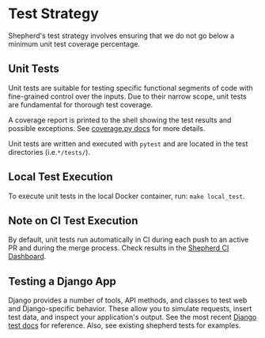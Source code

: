 # Test Strategy

Shepherd's test strategy involves ensuring that we do not go below a minimum unit test coverage percentage.

## Unit Tests

Unit tests are suitable for testing specific functional segments of code with fine-grained control over the inputs. 
Due to their narrow scope, unit tests are fundamental for thorough test coverage.

A coverage report is printed to the shell showing the test results and possible exceptions. See [coverage.py docs](coverage-docs) for more details.

Unit tests are written and executed with `pytest` and are located in the test directories (i.e.`*/tests/`). 

## Local Test Execution

To execute unit tests in the local Docker container, run: `make local_test`.

## Note on CI Test Execution
By default, unit tests run automatically in CI during each push to an active PR and during the merge process. 
Check results in the [Shepherd CI Dashboard][shepherd-ci-dashboard].

## Testing a Django App

Django provides a number of tools, API methods, and classes to test web and Django-specific behavior.
These allow you to simulate requests, insert test data, and inspect your application's output.
See the most recent [Django test docs][django-test-docs] for reference. Also, see existing shepherd tests for examples.

[django-test-docs]: https://docs.djangoproject.com/en/4.2/topics/testing/tools/
[coverage-docs]: https://coverage.readthedocs.io/en/latest/
[shepherd-ci-dashboard]: https://app.circleci.com/pipelines/github/mozilla-services/consvc-shepherd